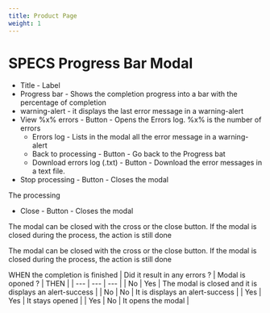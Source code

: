 ```yaml
---
title: Product Page
weight: 1
---
```

# SPECS Progress Bar Modal

- Title - Label
- Progress bar - Shows the completion progress into a bar with the percentage of completion
- warning-alert - it displays the last error message in a warning-alert
- View %x% errors - Button - Opens the Errors log. %x% is the number of errors
    - Errors log - Lists in the modal all the error message in a warning-alert
    - Back to processing - Button - Go back to the Progress bat
    - Download errors log (.txt) - Button - Download the error messages in a text file.
- Stop processing - Button - Closes the modal

The processing 

- Close - Button - Closes the modal

The modal can be closed with the cross or the close button. If the modal is closed during the process, the action is still done

The modal can be closed with the cross or the close button. If the modal is closed during the process, the action is still done

WHEN the completion is finished
| Did it result in any errors ? | Modal is oponed ? | THEN |
| --- | --- | --- |
| No | Yes | The modal is closed and it is displays an alert-success |
| No | No | It is displays an alert-success |
| Yes | Yes | It stays opened |
| Yes | No | It opens the modal  |
